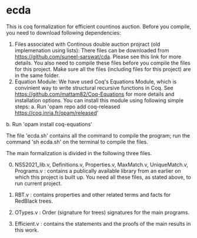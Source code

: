 # ecda
This is coq formalization for efficient countinos auction. 
Before you compile, you need to download following dependencies:
1. Files associated with Continous double auction projract (old implemenation using lists):
There files can be downloaded from https://github.com/suneel-sarswat/cda. Please see this link for more details. You also need to compile these files before you compile the files for this project. Make sure all the files (including files for this project) are in the same folder.
2. Equation Module:
We have used Coq's Equations Module, which is convinient way to write structural recursive functions in Coq. See https://github.com/mattam82/Coq-Equations for more details and installation options. You can install this module using following simple steps:
 a. Run 'opam repo add coq-released https://coq.inria.fr/opam/released'
 
 b. Run 'opam install coq-equations'


The file 'ecda.sh' contains all the command to compile the program; run the command 'sh ecda.sh' on the terminal to compile the files.

The main formalization is divided in the following three files.

0. NSS2021_lib.v, Definitions.v, Properties.v, MaxMatch.v, UniqueMatch.v, Programs.v : contains a publically available library from an earlier on which this project is built up. You need all these files, as stated above, to run current project. 

1. RBT.v : contains properties and other related terms and facts for RedBlack trees.
 
2. OTypes.v : Order (signature for trees) signatures for the main programs.

3. Efficient.v : contains the statements and the proofs of the main results in this work. 
